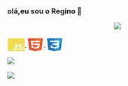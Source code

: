 ### olá,eu sou o Regino 👋


<div align="center">
  <a href="https://github.com/Regino449">
  <img height="180em" src="https://github-readme-stats.vercel.app/api?username=Regino449&show_icons=true&theme=dark&include_all_commits=true&count_private=true"/>
  
</div>

  <div style="display: inline_block"><br>
  <img align="center" alt="regi-Js" height="30" width="40" src="https://raw.githubusercontent.com/devicons/devicon/master/icons/javascript/javascript-plain.svg">
  

  <img align="center" alt="regi-HTML" height="30" width="40" src="https://raw.githubusercontent.com/devicons/devicon/master/icons/html5/html5-original.svg">
    
  <img align="center" alt="regi-CSS" height="30" width="40" src="https://raw.githubusercontent.com/devicons/devicon/master/icons/css3/css3-original.svg">
  
  <a href="https://www.instagram.com/kaneki_cg268/" target="_blank"><img src="https://img.shields.io/badge/-Instagram-%23E4405F?style=for-the-badge&logo=instagram&logoColor=white" target="_blank"></a>

<a href="https://discord.com/channels/@me" target="_blank"><img src="https://img.shields.io/badge/Discord-7289DA?style=for-the-badge&logo=discord&logoColor=white" target="_blank"></a> 

  
